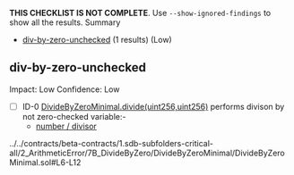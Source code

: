 **THIS CHECKLIST IS NOT COMPLETE**. Use `--show-ignored-findings` to show all the results.
Summary
 - [div-by-zero-unchecked](#div-by-zero-unchecked) (1 results) (Low)
## div-by-zero-unchecked
Impact: Low
Confidence: Low
 - [ ] ID-0
[DivideByZeroMinimal.divide(uint256,uint256)](../../contracts/beta-contracts/1.sdb-subfolders-critical-all/2_ArithmeticError/7B_DivideByZero/DivideByZeroMinimal/DivideByZeroMinimal.sol#L6-L12) performs divison by not zero-checked variable:- 
	- [number / divisor](../../contracts/beta-contracts/1.sdb-subfolders-critical-all/2_ArithmeticError/7B_DivideByZero/DivideByZeroMinimal/DivideByZeroMinimal.sol#L11)

../../contracts/beta-contracts/1.sdb-subfolders-critical-all/2_ArithmeticError/7B_DivideByZero/DivideByZeroMinimal/DivideByZeroMinimal.sol#L6-L12



